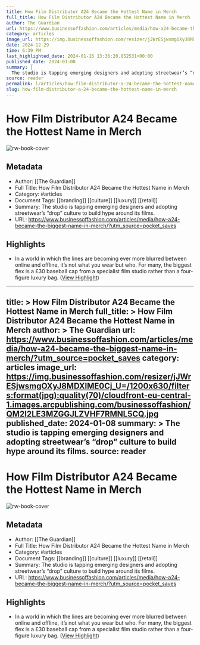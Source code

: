 ```yaml
---
title: How Film Distributor A24 Became the Hottest Name in Merch
full_title: How Film Distributor A24 Became the Hottest Name in Merch
author: The Guardian
url: https://www.businessoffashion.com/articles/media/how-a24-became-the-biggest-name-in-merch/?utm_source=pocket_saves
category: articles
image_url: https://img.businessoffashion.com/resizer/jJWrESjwsmgOXyJ8MDXlME0Cj_U=/1200x630/filters:format(jpg):quality(70)/cloudfront-eu-central-1.images.arcpublishing.com/businessoffashion/QM2I2LE3MZGGJLZVHF7RMNL5CQ.jpg
date: 2024-12-29
time: 6:39 PM
last_highlighted_date: 2024-01-16 13:36:20.852531+00:00
published_date: 2024-01-08
summary: |
  The studio is tapping emerging designers and adopting streetwear’s “drop” culture to build hype around its films. 
source: reader
permalink: l/articles/how-film-distributor-a-24-became-the-hottest-name-in-merch
slug: how-film-distributor-a-24-became-the-hottest-name-in-merch
---
```

# How Film Distributor A24 Became the Hottest Name in Merch

![rw-book-cover](https://img.businessoffashion.com/resizer/jJWrESjwsmgOXyJ8MDXlME0Cj_U=/1200x630/filters:format(jpg):quality(70)/cloudfront-eu-central-1.images.arcpublishing.com/businessoffashion/QM2I2LE3MZGGJLZVHF7RMNL5CQ.jpg)

## Metadata
- Author: [[The Guardian]]
- Full Title: How Film Distributor A24 Became the Hottest Name in Merch
- Category: #articles
- Document Tags: [[branding]] [[culture]] [[luxury]] [[retail]] 
- Summary: The studio is tapping emerging designers and adopting streetwear’s “drop” culture to build hype around its films. 
- URL: https://www.businessoffashion.com/articles/media/how-a24-became-the-biggest-name-in-merch/?utm_source=pocket_saves

## Highlights
- In a world in which the lines are becoming ever more blurred between online and offline, it’s not what you wear but who. For many, the biggest flex is a £30 baseball cap from a specialist film studio rather than a four-figure luxury bag. ([View Highlight](https://read.readwise.io/read/01hm97se8jx71v4sy1hhz7zs2t))


---
title: >
  How Film Distributor A24 Became the Hottest Name in Merch
full_title: >
  How Film Distributor A24 Became the Hottest Name in Merch
author: >
  The Guardian
url: https://www.businessoffashion.com/articles/media/how-a24-became-the-biggest-name-in-merch/?utm_source=pocket_saves
category: articles
image_url: https://img.businessoffashion.com/resizer/jJWrESjwsmgOXyJ8MDXlME0Cj_U=/1200x630/filters:format(jpg):quality(70)/cloudfront-eu-central-1.images.arcpublishing.com/businessoffashion/QM2I2LE3MZGGJLZVHF7RMNL5CQ.jpg
published_date: 2024-01-08
summary: >
  The studio is tapping emerging designers and adopting streetwear’s “drop” culture to build hype around its films. 
source: reader
---
# How Film Distributor A24 Became the Hottest Name in Merch

![rw-book-cover](https://img.businessoffashion.com/resizer/jJWrESjwsmgOXyJ8MDXlME0Cj_U=/1200x630/filters:format(jpg):quality(70)/cloudfront-eu-central-1.images.arcpublishing.com/businessoffashion/QM2I2LE3MZGGJLZVHF7RMNL5CQ.jpg)

## Metadata
- Author: [[The Guardian]]
- Full Title: How Film Distributor A24 Became the Hottest Name in Merch
- Category: #articles
- Document Tags: [[branding]] [[culture]] [[luxury]] [[retail]] 
- Summary: The studio is tapping emerging designers and adopting streetwear’s “drop” culture to build hype around its films. 
- URL: https://www.businessoffashion.com/articles/media/how-a24-became-the-biggest-name-in-merch/?utm_source=pocket_saves

## Highlights
- In a world in which the lines are becoming ever more blurred between online and offline, it’s not what you wear but who. For many, the biggest flex is a £30 baseball cap from a specialist film studio rather than a four-figure luxury bag. ([View Highlight](https://read.readwise.io/read/01hm97se8jx71v4sy1hhz7zs2t))


